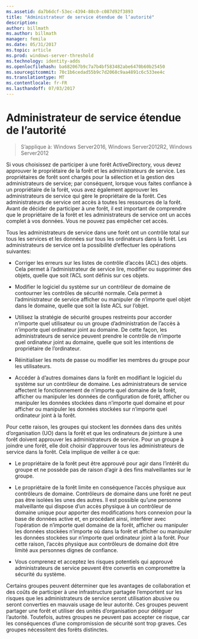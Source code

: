 ```yaml
---
ms.assetid: da7b6dcf-53ec-4394-88c0-c087d92f3893
title: "Administrateur de service étendue de l’autorité"
description: 
author: billmath
ms.author: billmath
manager: femila
ms.date: 05/31/2017
ms.topic: article
ms.prod: windows-server-threshold
ms.technology: identity-adds
ms.openlocfilehash: ba682067b9c7a7b4bf583482abe6470b60b25450
ms.sourcegitcommit: 70c1b6cedad55b9c7d2068c9aa4891c6c533ee4c
ms.translationtype: MT
ms.contentlocale: fr-FR
ms.lasthandoff: 07/03/2017
---
```

# <a name="service-administrator-scope-of-authority"></a>Administrateur de service étendue de l’autorité

>S’applique à: Windows Server2016, Windows Server2012R2, Windows Server2012

Si vous choisissez de participer à une forêt ActiveDirectory, vous devez approuver le propriétaire de la forêt et les administrateurs de service. Les propriétaires de forêt sont chargés pour la sélection et la gestion des administrateurs de service; par conséquent, lorsque vous faites confiance à un propriétaire de la forêt, vous avez également approuver les administrateurs de service qui gère le propriétaire de la forêt. Ces administrateurs de service ont accès à toutes les ressources de la forêt. Avant de décider de participer à une forêt, il est important de comprendre que le propriétaire de la forêt et les administrateurs de service ont un accès complet à vos données. Vous ne pouvez pas empêcher cet accès.  
  
Tous les administrateurs de service dans une forêt ont un contrôle total sur tous les services et les données sur tous les ordinateurs dans la forêt. Les administrateurs de service ont la possibilité d’effectuer les opérations suivantes:  
  
-   Corriger les erreurs sur les listes de contrôle d’accès (ACL) des objets. Cela permet à l’administrateur de service lire, modifier ou supprimer des objets, quelle que soit l’ACL sont définis sur ces objets.  
  
-   Modifier le logiciel du système sur un contrôleur de domaine de contourner les contrôles de sécurité normale. Cela permet à l’administrateur de service afficher ou manipuler de n’importe quel objet dans le domaine, quelle que soit la liste ACL sur l’objet.  
  
-   Utilisez la stratégie de sécurité groupes restreints pour accorder n’importe quel utilisateur ou un groupe d’administration de l’accès à n’importe quel ordinateur joint au domaine. De cette façon, les administrateurs de service peuvent prendre le contrôle de n’importe quel ordinateur joint au domaine, quelle que soit les intentions de propriétaire de l’ordinateur.  
  
-   Réinitialiser les mots de passe ou modifier les membres du groupe pour les utilisateurs.  
  
-   Accéder à d’autres domaines dans la forêt en modifiant le logiciel du système sur un contrôleur de domaine. Les administrateurs de service affectent le fonctionnement de n’importe quel domaine de la forêt, afficher ou manipuler les données de configuration de forêt, afficher ou manipuler les données stockées dans n’importe quel domaine et pour afficher ou manipuler les données stockées sur n’importe quel ordinateur joint à la forêt.  
  
Pour cette raison, les groupes qui stockent les données dans des unités d’organisation (UO) dans la forêt et que les ordinateurs de jointure à une forêt doivent approuver les administrateurs de service. Pour un groupe à joindre une forêt, elle doit choisir d’approuver tous les administrateurs de service dans la forêt. Cela implique de veiller à ce que:  
  
-   Le propriétaire de la forêt peut être approuvé pour agir dans l’intérêt du groupe et ne possède pas de raison d’agir à des fins malveillantes sur le groupe.  
  
-   Le propriétaire de la forêt limite en conséquence l’accès physique aux contrôleurs de domaine. Contrôleurs de domaine dans une forêt ne peut pas être isolées les unes des autres. Il est possible qu’une personne malveillante qui dispose d’un accès physique à un contrôleur de domaine unique pour apporter des modifications hors connexion pour la base de données active et, en procédant ainsi, interférer avec l’opération de n’importe quel domaine de la forêt, afficher ou manipuler les données stockées n’importe où dans la forêt et afficher ou manipuler les données stockées sur n’importe quel ordinateur joint à la forêt. Pour cette raison, l’accès physique aux contrôleurs de domaine doit être limité aux personnes dignes de confiance.  
  
-   Vous comprenez et acceptez les risques potentiels qui approuvé administrateurs de service peuvent être convertis en compromettre la sécurité du système.  
  
Certains groupes peuvent déterminer que les avantages de collaboration et des coûts de participer à une infrastructure partagée l’emportent sur les risques que les administrateurs de service seront utilisation abusive ou seront converties en mauvais usage de leur autorité. Ces groupes peuvent partager une forêt et utiliser des unités d’organisation pour déléguer l’autorité. Toutefois, autres groupes ne peuvent pas accepter ce risque, car les conséquences d’une compromission de sécurité sont trop graves. Ces groupes nécessitent des forêts distinctes.  
  


